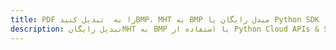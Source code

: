 ---title: PDF را به  تبدیل کنیدBMP، MHT به BMP مبدل رایگان یا Python SDKdescription: تبدیل رایگانMHT به BMP با استفاده از Python Cloud APIs & SDK همچنین اسناد PDF را در Cloud ایجاد، ویرایش و رندر کنید.---